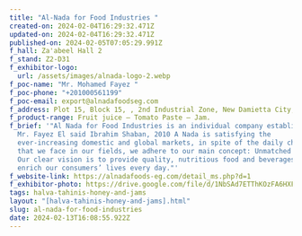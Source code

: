 ```yaml
---
title: "Al-Nada for Food Industries "
created-on: 2024-02-04T16:29:32.471Z
updated-on: 2024-02-04T16:29:32.471Z
published-on: 2024-02-05T07:05:29.991Z
f_hall: Za'abeel Hall 2
f_stand: Z2-D31
f_exhibitor-logo:
  url: /assets/images/alnada-logo-2.webp
f_poc-name: "Mr. Mohamed Fayez "
f_poc-phone: "+201000561199"
f_poc-email: export@alnadafoodseg.com
f_address: Plot 15, Block 15, , 2nd Industrial Zone, New Damietta City, Egypt.
f_product-range: Fruit juice – Tomato Paste – Jam.
f_brief: '"Al Nada for Food Industries is an individual company established by
  Mr. Fayez El said Ibrahim Shaban, 2010 A Nada is satisfying the
  ever-increasing domestic and global markets, in spite of the daily changes
  that we face in our fields, we adhere to our main concept: Unmatched Quality.
  Our clear vision is to provide quality, nutritious food and beverages that
  enrich our consumers’ lives every day."'
f_website-link: https://alnadafoods-eg.com/detail_ms.php?d=1
f_exhibitor-photo: https://drive.google.com/file/d/1NbSAd7ETThKOzFA6HXFn7oI4surEe6Id/view?usp=drive_link
tags: halva-tahinis-honey-and-jams
layout: "[halva-tahinis-honey-and-jams].html"
slug: al-nada-for-food-industries
date: 2024-02-13T16:08:55.922Z
---
```

